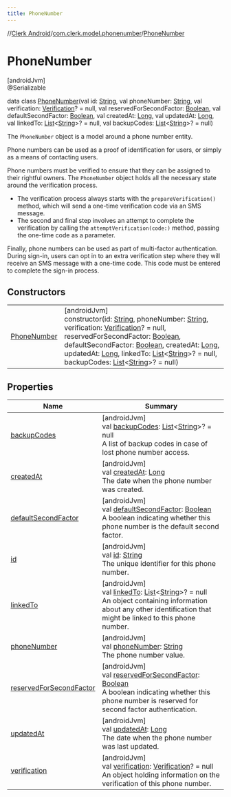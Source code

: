 ```yaml
---
title: PhoneNumber
---
```

//[Clerk Android](../../../index.html)/[com.clerk.model.phonenumber](../index.html)/[PhoneNumber](index.html)



# PhoneNumber



[androidJvm]\
@Serializable



data class [PhoneNumber](index.html)(val id: [String](https://kotlinlang.org/api/latest/jvm/stdlib/kotlin-stdlib/kotlin/-string/index.html), val phoneNumber: [String](https://kotlinlang.org/api/latest/jvm/stdlib/kotlin-stdlib/kotlin/-string/index.html), val verification: [Verification](../../com.clerk.model.verification/-verification/index.html)? = null, val reservedForSecondFactor: [Boolean](https://kotlinlang.org/api/latest/jvm/stdlib/kotlin-stdlib/kotlin/-boolean/index.html), val defaultSecondFactor: [Boolean](https://kotlinlang.org/api/latest/jvm/stdlib/kotlin-stdlib/kotlin/-boolean/index.html), val createdAt: [Long](https://kotlinlang.org/api/latest/jvm/stdlib/kotlin-stdlib/kotlin/-long/index.html), val updatedAt: [Long](https://kotlinlang.org/api/latest/jvm/stdlib/kotlin-stdlib/kotlin/-long/index.html), val linkedTo: [List](https://kotlinlang.org/api/latest/jvm/stdlib/kotlin-stdlib/kotlin.collections/-list/index.html)&lt;[String](https://kotlinlang.org/api/latest/jvm/stdlib/kotlin-stdlib/kotlin/-string/index.html)&gt;? = null, val backupCodes: [List](https://kotlinlang.org/api/latest/jvm/stdlib/kotlin-stdlib/kotlin.collections/-list/index.html)&lt;[String](https://kotlinlang.org/api/latest/jvm/stdlib/kotlin-stdlib/kotlin/-string/index.html)&gt;? = null)

The `PhoneNumber` object is a model around a phone number entity.



Phone numbers can be used as a proof of identification for users, or simply as a means of contacting users.



Phone numbers must be verified to ensure that they can be assigned to their rightful owners. The `PhoneNumber` object holds all the necessary state around the verification process.



- 
   The verification process always starts with the `prepareVerification()` method, which will send a one-time verification code via an SMS message.
- 
   The second and final step involves an attempt to complete the verification by calling the `attemptVerification(code:)` method, passing the one-time code as a parameter.




Finally, phone numbers can be used as part of multi-factor authentication. During sign-in, users can opt in to an extra verification step where they will receive an SMS message with a one-time code. This code must be entered to complete the sign-in process.



## Constructors


| | |
|---|---|
| [PhoneNumber](-phone-number.html) | [androidJvm]<br>constructor(id: [String](https://kotlinlang.org/api/latest/jvm/stdlib/kotlin-stdlib/kotlin/-string/index.html), phoneNumber: [String](https://kotlinlang.org/api/latest/jvm/stdlib/kotlin-stdlib/kotlin/-string/index.html), verification: [Verification](../../com.clerk.model.verification/-verification/index.html)? = null, reservedForSecondFactor: [Boolean](https://kotlinlang.org/api/latest/jvm/stdlib/kotlin-stdlib/kotlin/-boolean/index.html), defaultSecondFactor: [Boolean](https://kotlinlang.org/api/latest/jvm/stdlib/kotlin-stdlib/kotlin/-boolean/index.html), createdAt: [Long](https://kotlinlang.org/api/latest/jvm/stdlib/kotlin-stdlib/kotlin/-long/index.html), updatedAt: [Long](https://kotlinlang.org/api/latest/jvm/stdlib/kotlin-stdlib/kotlin/-long/index.html), linkedTo: [List](https://kotlinlang.org/api/latest/jvm/stdlib/kotlin-stdlib/kotlin.collections/-list/index.html)&lt;[String](https://kotlinlang.org/api/latest/jvm/stdlib/kotlin-stdlib/kotlin/-string/index.html)&gt;? = null, backupCodes: [List](https://kotlinlang.org/api/latest/jvm/stdlib/kotlin-stdlib/kotlin.collections/-list/index.html)&lt;[String](https://kotlinlang.org/api/latest/jvm/stdlib/kotlin-stdlib/kotlin/-string/index.html)&gt;? = null) |


## Properties


| Name | Summary |
|---|---|
| [backupCodes](backup-codes.html) | [androidJvm]<br>val [backupCodes](backup-codes.html): [List](https://kotlinlang.org/api/latest/jvm/stdlib/kotlin-stdlib/kotlin.collections/-list/index.html)&lt;[String](https://kotlinlang.org/api/latest/jvm/stdlib/kotlin-stdlib/kotlin/-string/index.html)&gt;? = null<br>A list of backup codes in case of lost phone number access. |
| [createdAt](created-at.html) | [androidJvm]<br>val [createdAt](created-at.html): [Long](https://kotlinlang.org/api/latest/jvm/stdlib/kotlin-stdlib/kotlin/-long/index.html)<br>The date when the phone number was created. |
| [defaultSecondFactor](default-second-factor.html) | [androidJvm]<br>val [defaultSecondFactor](default-second-factor.html): [Boolean](https://kotlinlang.org/api/latest/jvm/stdlib/kotlin-stdlib/kotlin/-boolean/index.html)<br>A boolean indicating whether this phone number is the default second factor. |
| [id](id.html) | [androidJvm]<br>val [id](id.html): [String](https://kotlinlang.org/api/latest/jvm/stdlib/kotlin-stdlib/kotlin/-string/index.html)<br>The unique identifier for this phone number. |
| [linkedTo](linked-to.html) | [androidJvm]<br>val [linkedTo](linked-to.html): [List](https://kotlinlang.org/api/latest/jvm/stdlib/kotlin-stdlib/kotlin.collections/-list/index.html)&lt;[String](https://kotlinlang.org/api/latest/jvm/stdlib/kotlin-stdlib/kotlin/-string/index.html)&gt;? = null<br>An object containing information about any other identification that might be linked to this phone number. |
| [phoneNumber](phone-number.html) | [androidJvm]<br>val [phoneNumber](phone-number.html): [String](https://kotlinlang.org/api/latest/jvm/stdlib/kotlin-stdlib/kotlin/-string/index.html)<br>The phone number value. |
| [reservedForSecondFactor](reserved-for-second-factor.html) | [androidJvm]<br>val [reservedForSecondFactor](reserved-for-second-factor.html): [Boolean](https://kotlinlang.org/api/latest/jvm/stdlib/kotlin-stdlib/kotlin/-boolean/index.html)<br>A boolean indicating whether this phone number is reserved for second factor authentication. |
| [updatedAt](updated-at.html) | [androidJvm]<br>val [updatedAt](updated-at.html): [Long](https://kotlinlang.org/api/latest/jvm/stdlib/kotlin-stdlib/kotlin/-long/index.html)<br>The date when the phone number was last updated. |
| [verification](verification.html) | [androidJvm]<br>val [verification](verification.html): [Verification](../../com.clerk.model.verification/-verification/index.html)? = null<br>An object holding information on the verification of this phone number. |

